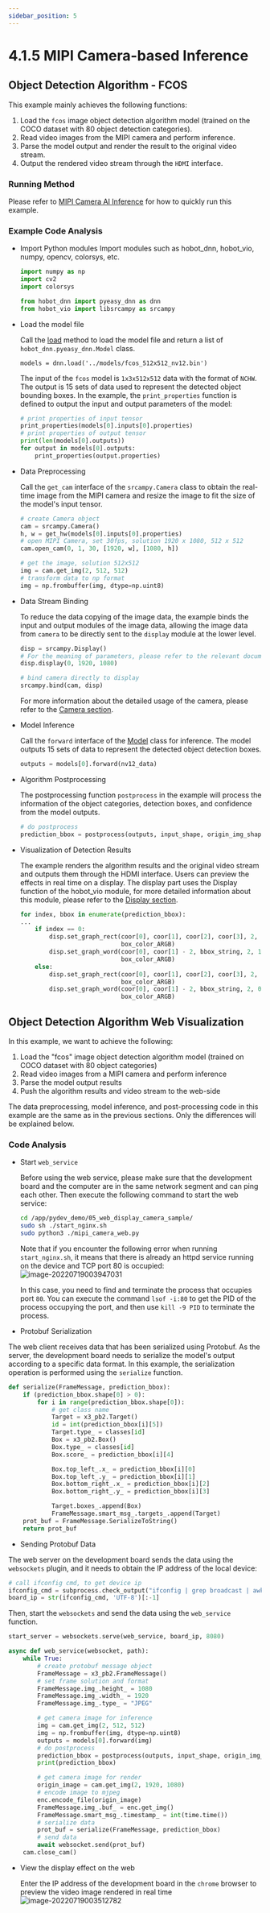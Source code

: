 ```yaml
---
sidebar_position: 5
---
```


# 4.1.5 MIPI Camera-based Inference

## Object Detection Algorithm - FCOS

This example mainly achieves the following functions:

1. Load the `fcos` image object detection algorithm model (trained on the COCO dataset with 80 object detection categories).
2. Read video images from the MIPI camera and perform inference.
3. Parse the model output and render the result to the original video stream.
4. Output the rendered video stream through the `HDMI` interface.

### Running Method

Please refer to [MIPI Camera AI Inference](../../03_Basic_Application/01_Image/mipi_camera.md) for how to quickly run this example.

### Example Code Analysis

- Import Python modules
  Import modules such as hobot_dnn, hobot_vio, numpy, opencv, colorsys, etc.

    ```python
    import numpy as np
    import cv2
    import colorsys
  
    from hobot_dnn import pyeasy_dnn as dnn
    from hobot_vio import libsrcampy as srcampy
    ```

- Load the model file

    Call the [load](./pydev_dnn_api) method to load the model file and return a list of `hobot_dnn.pyeasy_dnn.Model` class.

    ```shell
    models = dnn.load('../models/fcos_512x512_nv12.bin')
    ```

    The input of the `fcos` model is `1x3x512x512` data with the format of `NCHW`. The output is 15 sets of data used to represent the detected object bounding boxes. In the example, the `print_properties` function is defined to output the input and output parameters of the model:

    ```python
    # print properties of input tensor
    print_properties(models[0].inputs[0].properties)
    # print properties of output tensor
    print(len(models[0].outputs))
    for output in models[0].outputs:
        print_properties(output.properties)
    ```
- Data Preprocessing

    Call the `get_cam` interface of the `srcampy.Camera` class to obtain the real-time image from the MIPI camera and resize the image to fit the size of the model's input tensor.
    
    ```python
    # create Camera object
    cam = srcampy.Camera()
    h, w = get_hw(models[0].inputs[0].properties)
    # open MIPI Camera, set 30fps, solution 1920 x 1080, 512 x 512
    cam.open_cam(0, 1, 30, [1920, w], [1080, h])
    ```
    
    ```python
    # get the image, solution 512x512
    img = cam.get_img(2, 512, 512)
    # transform data to np format
    img = np.frombuffer(img, dtype=np.uint8)
    ```
    
- Data Stream Binding

    To reduce the data copying of the image data, the example binds the input and output modules of the image data, allowing the image data from `camera` to be directly sent to the `display` module at the lower level.
    
    ```python
    disp = srcampy.Display()
    # For the meaning of parameters, please refer to the relevant documents of HDMI display
    disp.display(0, 1920, 1080)

    # bind camera directly to display
    srcampy.bind(cam, disp)
    ```
    
    For more information about the detailed usage of the camera, please refer to the [Camera section](../../03_Basic_Application/04_multi_media/pydev_multimedia_api_x3/object_camera.md).
    
- Model Inference

    Call the `forward` interface of the [Model](./pydev_dnn_api.md) class for inference. The model outputs 15 sets of data to represent the detected object detection boxes.
    
    ```python
    outputs = models[0].forward(nv12_data)
    ```
    
- Algorithm Postprocessing

    The postprocessing function `postprocess` in the example will process the information of the object categories, detection boxes, and confidence from the model outputs.
    
    ```python
    # do postprocess
    prediction_bbox = postprocess(outputs, input_shape, origin_img_shape=(1080,1920))
    ```
- Visualization of Detection Results

    The example renders the algorithm results and the original video stream and outputs them through the HDMI interface. Users can preview the effects in real time on a display. The display part uses the Display function of the hobot_vio module, for more detailed information about this module, please refer to the [Display section](../../03_Basic_Application/04_multi_media/pydev_multimedia_api_x3/object_display.md).

    ```python
    for index, bbox in enumerate(prediction_bbox):
    ...
        if index == 0:
            disp.set_graph_rect(coor[0], coor[1], coor[2], coor[3], 2, 1,
                                box_color_ARGB)
            disp.set_graph_word(coor[0], coor[1] - 2, bbox_string, 2, 1,
                                box_color_ARGB)
        else:
            disp.set_graph_rect(coor[0], coor[1], coor[2], coor[3], 2, 0,
                                box_color_ARGB)
            disp.set_graph_word(coor[0], coor[1] - 2, bbox_string, 2, 0,
                                box_color_ARGB)
    
    ```

## Object Detection Algorithm Web Visualization

In this example, we want to achieve the following:

1. Load the "fcos" image object detection algorithm model (trained on COCO dataset with 80 object categories)
2. Read video images from a MIPI camera and perform inference
3. Parse the model output results
4. Push the algorithm results and video stream to the web-side

The data preprocessing, model inference, and post-processing code in this example are the same as in the previous sections. Only the differences will be explained below.

### Code Analysis

- Start `web_service`

    Before using the web service, please make sure that the development board and the computer are in the same network segment and can ping each other. Then execute the following command to start the web service:

    ```bash
    cd /app/pydev_demo/05_web_display_camera_sample/
    sudo sh ./start_nginx.sh
    sudo python3 ./mipi_camera_web.py 
    ```

    Note that if you encounter the following error when running `start_nginx.sh`, it means that there is already an httpd service running on the device and TCP port 80 is occupied:
    ![image-20220719003947031](../../../../../../static/img/04_Algorithm_Application/01_pydev_dnn_demo/image/pydev_dnn_demo/image-20220719003947031.png)

    In this case, you need to find and terminate the process that occupies port `80`. You can execute the command `lsof -i:80` to get the PID of the process occupying the port, and then use `kill -9 PID` to terminate the process.
    
- Protobuf Serialization

The web client receives data that has been serialized using Protobuf. As the server, the development board needs to serialize the model's output according to a specific data format. In this example, the serialization operation is performed using the `serialize` function.

```python
def serialize(FrameMessage, prediction_bbox):
    if (prediction_bbox.shape[0] > 0):
        for i in range(prediction_bbox.shape[0]):
            # get class name
            Target = x3_pb2.Target()
            id = int(prediction_bbox[i][5])
            Target.type_ = classes[id]
            Box = x3_pb2.Box()
            Box.type_ = classes[id]
            Box.score_ = prediction_bbox[i][4]

            Box.top_left_.x_ = prediction_bbox[i][0]
            Box.top_left_.y_ = prediction_bbox[i][1]
            Box.bottom_right_.x_ = prediction_bbox[i][2]
            Box.bottom_right_.y_ = prediction_bbox[i][3]

            Target.boxes_.append(Box)
            FrameMessage.smart_msg_.targets_.append(Target)
    prot_buf = FrameMessage.SerializeToString()
    return prot_buf
```

- Sending Protobuf Data

The web server on the development board sends the data using the `websockets` plugin, and it needs to obtain the IP address of the local device:

```python
# call ifconfig cmd, to get device ip
ifconfig_cmd = subprocess.check_output("ifconfig | grep broadcast | awk '{print $2}'", shell=True)
board_ip = str(ifconfig_cmd, 'UTF-8')[:-1]
```

Then, start the `websockets` and send the data using the `web_service` function.

```python
start_server = websockets.serve(web_service, board_ip, 8080)
```

```python
async def web_service(websocket, path):
    while True:
        # create protobuf message object
        FrameMessage = x3_pb2.FrameMessage()
        # set frame solution and format
        FrameMessage.img_.height_ = 1080
        FrameMessage.img_.width_ = 1920
        FrameMessage.img_.type_ = "JPEG"

        # get camera image for inference
        img = cam.get_img(2, 512, 512)
        img = np.frombuffer(img, dtype=np.uint8)
        outputs = models[0].forward(img)
        # do postprocess
        prediction_bbox = postprocess(outputs, input_shape, origin_img_shape=(1080, 1920))
        print(prediction_bbox)

        # get camera image for render
        origin_image = cam.get_img(2, 1920, 1080)
        # encode image to mjpeg
        enc.encode_file(origin_image)
        FrameMessage.img_.buf_ = enc.get_img()
        FrameMessage.smart_msg_.timestamp_ = int(time.time())
        # serialize data
        prot_buf = serialize(FrameMessage, prediction_bbox)
        # send data
        await websocket.send(prot_buf)
    cam.close_cam()
```

- View the display effect on the web

    Enter the IP address of the development board in the `chrome` browser to preview the video image rendered in real time  
    ![image-20220719003512782](../../../../../../static/img/04_Algorithm_Application/01_pydev_dnn_demo/image/pydev_dnn_demo/image-20220719003512782.png)